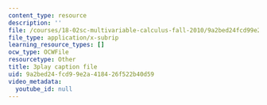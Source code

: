 ```yaml
---
content_type: resource
description: ''
file: /courses/18-02sc-multivariable-calculus-fall-2010/9a2bed24fcd99e2a418426f522b40d59_iYFogDTPlRo.srt
file_type: application/x-subrip
learning_resource_types: []
ocw_type: OCWFile
resourcetype: Other
title: 3play caption file
uid: 9a2bed24-fcd9-9e2a-4184-26f522b40d59
video_metadata:
  youtube_id: null
---
```


